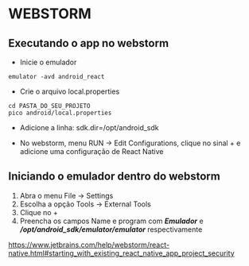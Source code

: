 # WEBSTORM

## Executando o app no webstorm

* Inicie o emulador

```console
emulator -avd android_react
```

* Crie o arquivo local.properties

```console
cd PASTA_DO_SEU_PROJETO
pico android/local.properties
```

* Adicione a linha: sdk.dir=/opt/android_sdk

* No webstorm, menu RUN -> Edit Configurations, clique no sinal + e adicione uma configuração de React Native

## Iniciando o emulador dentro do webstorm

1. Abra o menu File -> Settings
2. Escolha a opção Tools -> External Tools
3. Clique no +
4. Preencha os campos Name e program com ***Emulador*** e ***/opt/android_sdk/emulator/emulator*** respectivamente

<https://www.jetbrains.com/help/webstorm/react-native.html#starting_with_existing_react_native_app_project_security>
